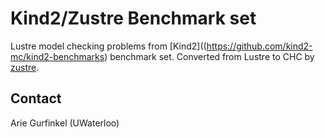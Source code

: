 # Kind2/Zustre Benchmark set

Lustre model checking problems from
[Kind2]((https://github.com/kind2-mc/kind2-benchmarks) benchmark
set. Converted from Lustre to CHC by
[zustre](https://github.com/coco-team/zustre).

## Contact

Arie Gurfinkel (UWaterloo)
